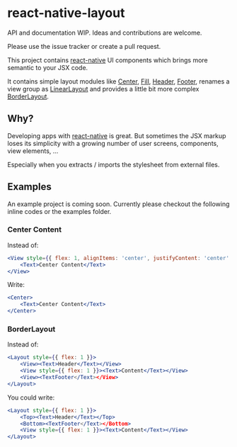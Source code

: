 # react-native-layout

API and documentation WIP. Ideas and contributions are welcome.

Please use the issue tracker or create a pull request.

This project contains [react-native](https://facebook.github.io/react-native/)
UI components which brings more semantic to your JSX code.

It contains simple layout modules like [Center](/lib/Center.js),
[Fill](/lib/Fill.js), [Header](/lib/Header.js), [Footer](/lib/Footer.js),
renames a view group as [LinearLayout](/lib/LinearLayout.js) and
provides a little bit more complex [BorderLayout](/lib/BorderLayout.js).

## Why?

Developing apps with [react-native](https://facebook.github.io/react-native/)
is great. But sometimes the JSX markup loses its simplicity with a growing
number of user screens, components, view elements, ...

Especially when you extracts / imports the stylesheet from external files.

## Examples

An example project is coming soon. Currently please checkout the following
inline codes or the examples folder.

### Center Content

Instead of:

```jsx
<View style={{ flex: 1, alignItems: 'center', justifyContent: 'center' }}>
    <Text>Center Content</Text>
</View>
```

Write:

```jsx
<Center>
    <Text>Center Content</Text>
</Center>
```

### BorderLayout

Instead of:

```jsx
<Layout style={{ flex: 1 }}>
    <View><Text>Header</Text></View>
    <View style={{ flex: 1 }}><Text>Content</Text></View>
    <View><TextFooter</Text></View>
</Layout>
```

You could write:

```jsx
<Layout style={{ flex: 1 }}>
    <Top><Text>Header</Text></Top>
    <Bottom><TextFooter</Text></Bottom>
    <View style={{ flex: 1 }}><Text>Content</Text></View>
</Layout>
```
